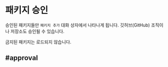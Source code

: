 # 패키지 승인

승인된 패키지들만 `패키지 추가` 대화 상자에서 나타나게 됩니다. 깃허브(GitHub) 조직이나 저장소도 승인될 수 있습니다.

금지된 패키지는 로드되지 않습니다.

## #approval